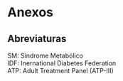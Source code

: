 # Anexos

## Abreviaturas
SM: Síndrome Metabólico  
IDF: Inernational Diabetes Federation  
ATP: Adult Treatment Panel (ATP-III)  

